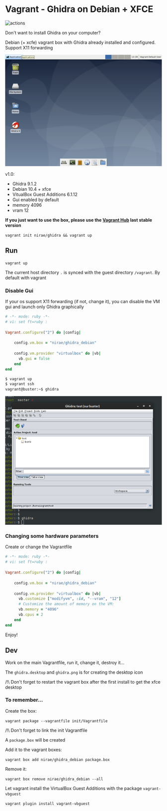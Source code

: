 # Vagrant - Ghidra on Debian + XFCE

![actions](https://github.com/nirae/ghidra-debian-vagrant/workflows/Build/badge.svg)

Don't want to install Ghidra on your computer?

Debian (+ xcfe) vagrant box with Ghidra already installed and configured. Support X11 forwarding 

![screenshot](images/screen.png)

v1.0:
- Ghidra 9.1.2
- Debian 10.4 + xfce
- VitualBox Guest Additions 6.1.12
- Gui enabled by default
- memory 4096
- vram 12

**If you just want to use the box, please use the [Vagrant Hub](https://app.vagrantup.com/nirae/boxes/ghidra) last stable version**

`vagrant init nirae/ghidra && vagrant up`

## Run

`vagrant up`

The current host directory `.` is synced with the guest directory `/vagrant`. By default with vagrant

### Disable Gui

If your os support X11 forwarding (if not, change it), you can disable the VM gui and launch only Ghidra graphically

```ruby
# -*- mode: ruby -*-
# vi: set ft=ruby :

Vagrant.configure("2") do |config|

    config.vm.box = "nirae/ghidra_debian"
  
    config.vm.provider "virtualbox" do |vb|
      vb.gui = false
    end
end
```

```sh
$ vagrant up
$ vagrant ssh
vagrant@buster:~$ ghidra 
```

![screenshot](images/screen_2.png)

### Changing some hardware parameters

Create or change the Vagrantfile

```ruby
# -*- mode: ruby -*-
# vi: set ft=ruby :

Vagrant.configure("2") do |config|

    config.vm.box = "nirae/ghidra_debian"
  
    config.vm.provider "virtualbox" do |vb|
      vb.customize ["modifyvm", :id, "--vram", "12"]
      # Customize the amount of memory on the VM:
      vb.memory = "4096"
      vb.cpus = 2
    end
end
```

Enjoy!

## Dev

Work on the main Vagrantfile, run it, change it, destroy it...

The `ghidra.desktop` and `ghidra.png` is for creating the desktop icon

/!\ Don't forget to restart the vagrant box after the first install to get the xfce desktop

### To remember...

Create the box:

`vagrant package --vagrantfile init/Vagrantfile`

/!\ Don't forget to link the init Vagrantfile

A `package.box` will be created

Add it to the vagrant boxes:

`vagrant box add nirae/ghidra_debian package.box`

Remove it:

`vagrant box remove nirae/ghidra_debian --all`

Let vagrant install the VirtualBox Guest Additions with the package `vagrant-vbguest`

`vagrant plugin install vagrant-vbguest`
